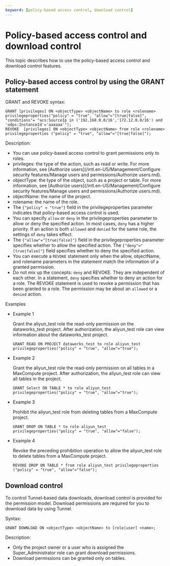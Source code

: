 ```yaml
---
keyword: [policy-based access control, download control]
---
```


# Policy-based access control and download control

This topic describes how to use the policy-based access control and download control features.

## Policy-based access control by using the GRANT statement

GRANT and REVOKE syntax:

```
GRANT [privileges] ON <objectType> <objectName> to role <rolename> privilegeproperties("policy" = "true", "allow"="[true|false]", "conditions"= "acs:SourceIp in ('192.168.0.0/16','172.12.0.0/16') and 'odps:InstanceId'='aaaaaa'");
REVOKE  [privileges] ON <objectType> <objectName> from role <rolename> privilegeproperties ("policy" = "true", "allow"="[true|false]");
```

Description:

-   You can use policy-based access control to grant permissions only to roles.
-   privileges: the type of the action, such as read or write. For more information, see [Authorize users](/intl.en-US/Management/Configure security features/Manage users and permissions/Authorize users.md).
-   objectType: the type of the object, such as a project or table. For more information, see [Authorize users](/intl.en-US/Management/Configure security features/Manage users and permissions/Authorize users.md).
-   objectName: the name of the project.
-   rolename: the name of the role.
-   The `{"policy" = "true"}` field in the privilegeproperties parameter indicates that policy-based access control is used.
-   You can specify `allow` or `deny` in the privilegeproperties parameter to allow or deny the specified action. In most cases, `deny` has a higher priority. If an action is both `allowed` and `denied` for the same role, the settings of `deny` takes effect.
-   The `{"allow"="[true|false]"}` field in the privilegeproperties parameter specifies whether to allow the specified action. The `{"deny"="[true|false]"}` field specifies whether to deny the specified action.
-   You can execute a `REVOKE` statement only when the allow, objectName, and rolename parameters in the statement match the information of a granted permission.
-   Do not mix up the concepts: `deny` and REVOKE. They are independent of each other. In a statement, `deny` specifies whether to deny an action for a role. The REVOKE statement is used to revoke a permission that has been granted to a role. The permission may be about an `allowed` or a `denied` action.

Examples

-   Example 1

    Grant the aliyun\_test role the read-only permission on the dataworks\_test project. After authorization, the aliyun\_test role can view information about the dataworks\_test project.

    ```
    GRANT READ ON PROJECT dataworks_test to role aliyun_test privilegeproperties("policy" = "true", "allow"="true");
    ```

-   Example 2

    Grant the aliyun\_test role the read-only permission on all tables in a MaxCompute project. After authorization, the aliyun\_test role can view all tables in the project.

    ```
    GRANT Select ON TABLE * to role aliyun_test privilegeproperties("policy" = "true", "allow"="true");
    ```

-   Example 3

    Prohibit the aliyun\_test role from deleting tables from a MaxCompute project.

    ```
    GRANT DROP ON TABLE * to role aliyun_test privilegeproperties("policy" = "true", "allow"="false");
    ```

-   Example 4

    Revoke the preceding prohibition operation to allow the aliyun\_test role to delete tables from a MaxCompute project.

    ```
    REVOKE DROP ON TABLE * from role aliyun_test privilegeproperties ("policy" = "true", "allow"="false");
    ```


## Download control

To control Tunnel-based data downloads, download control is provided for the permission model. Download permissions are required for you to download data by using Tunnel.

Syntax:

```
GRANT DOWNLOAD ON <objectType> <objectName> to [role|user] <name>;
```

Description:

-   Only the project owner or a user who is assigned the Super\_Administrator role can grant download permissions.
-   Download permissions can be granted only on tables.

